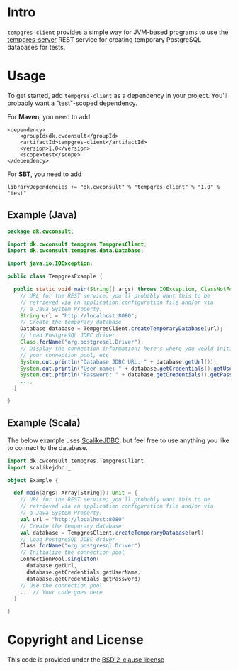 # Intro

`tempgres-client` provides a simple way for JVM-based programs to use
the
[tempgres-server](https://github.com/ClockworkConsulting/tempgres-server)
REST service for creating temporary PostgreSQL databases for tests.

# Usage

To get started, add `tempgres-client` as a dependency in your
project. You'll probably want a "test"-scoped dependency.

For **Maven**, you need to add

    <dependency>
        <groupId>dk.cwconsult</groupId>
        <artifactId>tempgres-client</artifactId>
        <version>1.0</version>
        <scope>test</scope>
    </dependency>

For **SBT**, you need to add

    libraryDependencies += "dk.cwconsult" % "tempgres-client" % "1.0" % "test"

## Example (Java)

```java
package dk.cwconsult;

import dk.cwconsult.tempgres.TempgresClient;
import dk.cwconsult.tempgres.data.Database;

import java.io.IOException;

public class TempgresExample {

  public static void main(String[] args) throws IOException, ClassNotFoundException {
    // URL for the REST service; you'll probably want this to be
    // retrieved via an application configuration file and/or via
    // a Java System Property.
    String url = "http://localhost:8080";
    // Create the temporary database
    Database database = TempgresClient.createTemporaryDatabase(url);
    // Load PostgreSQL JDBC driver
    Class.forName("org.postgresql.Driver");
    // Display the connection information; here's where you would initialize
    // your connection pool, etc.
    System.out.println("Database JDBC URL: " + database.getUrl());
    System.out.println("User name: " + database.getCredentials().getUserName());
    System.out.println("Password: " + database.getCredentials().getPassword());
    ...;
  }

}
```

## Example (Scala)

The below example uses [ScalikeJDBC](http://scalikejdbc.org), but feel
free to use anything you like to connect to the database.

```scala
import dk.cwconsult.tempgres.TempgresClient
import scalikejdbc._

object Example {

  def main(args: Array[String]): Unit = {
    // URL for the REST service; you'll probably want this to be
    // retrieved via an application configuration file and/or via
    // a Java System Property.
    val url = "http://localhost:8080"
    // Create the temporary database
    val database = TempgresClient.createTemporaryDatabase(url)
    // Load PostgreSQL JDBC driver
    Class.forName("org.postgresql.Driver")
    // Initialize the connection pool
    ConnectionPool.singleton(
      database.getUrl,
      database.getCredentials.getUserName,
      database.getCredentials.getPassword)
    // Use the connection pool
    ... // Your code goes here
  }

}
```

# Copyright and License

This code is provided under the [BSD 2-clause license](https://github.com/ClockworkConsulting/tempgres-client/blob/master/LICENSE)
